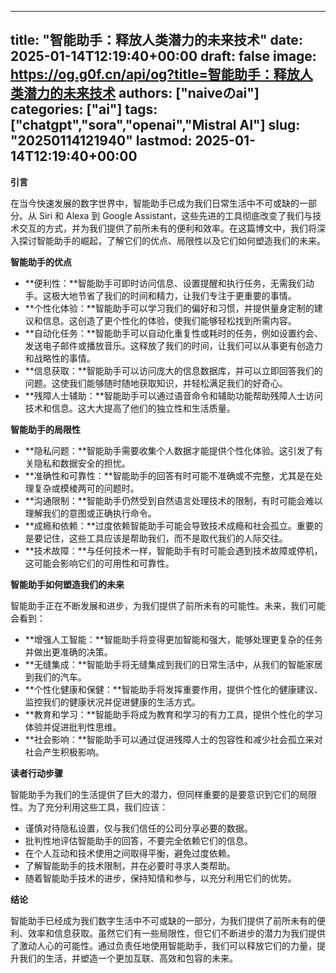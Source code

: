 
---
title: "智能助手：释放人类潜力的未来技术"
date: 2025-01-14T12:19:40+00:00
draft: false
image: https://og.g0f.cn/api/og?title=智能助手：释放人类潜力的未来技术
authors: ["naiveのai"]
categories: ["ai"]
tags: ["chatgpt","sora","openai","Mistral AI"]
slug: "20250114121940"
lastmod: 2025-01-14T12:19:40+00:00
---
**引言**

在当今快速发展的数字世界中，智能助手已成为我们日常生活中不可或缺的一部分。从 Siri 和 Alexa 到 Google Assistant，这些先进的工具彻底改变了我们与技术交互的方式，并为我们提供了前所未有的便利和效率。在这篇博文中，我们将深入探讨智能助手的崛起，了解它们的优点、局限性以及它们如何塑造我们的未来。

**智能助手的优点**

* **便利性：**智能助手可即时访问信息、设置提醒和执行任务，无需我们动手。这极大地节省了我们的时间和精力，让我们专注于更重要的事情。
* **个性化体验：**智能助手可以学习我们的偏好和习惯，并提供量身定制的建议和信息。这创造了更个性化的体验，使我们能够轻松找到所需内容。
* **自动化任务：**智能助手可以自动化重复性或耗时的任务，例如设置约会、发送电子邮件或播放音乐。这释放了我们的时间，让我们可以从事更有创造力和战略性的事情。
* **信息获取：**智能助手可以访问庞大的信息数据库，并可以立即回答我们的问题。这使我们能够随时随地获取知识，并轻松满足我们的好奇心。
* **残障人士辅助：**智能助手可以通过语音命令和辅助功能帮助残障人士访问技术和信息。这大大提高了他们的独立性和生活质量。

**智能助手的局限性**

* **隐私问题：**智能助手需要收集个人数据才能提供个性化体验。这引发了有关隐私和数据安全的担忧。
* **准确性和可靠性：**智能助手的回答有时可能不准确或不完整，尤其是在处理复杂或模棱两可的问题时。
* **沟通限制：**智能助手仍然受到自然语言处理技术的限制，有时可能会难以理解我们的意图或正确执行命令。
* **成瘾和依赖：**过度依赖智能助手可能会导致技术成瘾和社会孤立。重要的是要记住，这些工具应该是帮助我们，而不是取代我们的人际交往。
* **技术故障：**与任何技术一样，智能助手有时可能会遇到技术故障或停机，这可能会影响它们的可用性和可靠性。

**智能助手如何塑造我们的未来**

智能助手正在不断发展和进步，为我们提供了前所未有的可能性。未来，我们可能会看到：

* **增强人工智能：**智能助手将变得更加智能和强大，能够处理更复杂的任务并做出更准确的决策。
* **无缝集成：**智能助手将无缝集成到我们的日常生活中，从我们的智能家居到我们的汽车。
* **个性化健康和保健：**智能助手将发挥重要作用，提供个性化的健康建议、监控我们的健康状况并促进健康的生活方式。
* **教育和学习：**智能助手将成为教育和学习的有力工具，提供个性化的学习体验并促进批判性思维。
* **社会影响：**智能助手可以通过促进残障人士的包容性和减少社会孤立来对社会产生积极影响。

**读者行动步骤**

智能助手为我们的生活提供了巨大的潜力，但同样重要的是要意识到它们的局限性。为了充分利用这些工具，我们应该：

* 谨慎对待隐私设置，仅与我们信任的公司分享必要的数据。
* 批判性地评估智能助手的回答，不要完全依赖它们的信息。
* 在个人互动和技术使用之间取得平衡，避免过度依赖。
* 了解智能助手的技术限制，并在必要时寻求人类帮助。
* 随着智能助手技术的进步，保持知情和参与，以充分利用它们的优势。

**结论**

智能助手已经成为我们数字生活中不可或缺的一部分，为我们提供了前所未有的便利、效率和信息获取。虽然它们有一些局限性，但它们不断进步的潜力为我们提供了激动人心的可能性。通过负责任地使用智能助手，我们可以释放它们的力量，提升我们的生活，并塑造一个更加互联、高效和包容的未来。